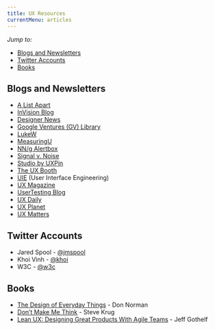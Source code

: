 ```yaml
---
title: UX Resources
currentMenu: articles
---
```


_Jump to:_
- [Blogs and Newsletters](#blogs-and-newsletters)
- [Twitter Accounts](#twitter-accounts)
- [Books](#books)

## Blogs and Newsletters

* [A List Apart](https://alistapart.com/)
* [InVision Blog](https://www.invisionapp.com/blog)
* [Designer News](https://www.designernews.co/)
* [Google Ventures (GV) Library](https://www.gv.com/library/)
* [LukeW](https://www.lukew.com/)
* [MeasuringU](http://www.measuringu.com/)
* [NN/g Alertbox](https://www.nngroup.com/articles/subscribe/)
* [Signal v. Noise](https://m.signalvnoise.com/)
* [Studio by UXPin](https://www.uxpin.com/studio/)
* [The UX Booth](http://www.uxbooth.com/)
* [UIE](https://articles.uie.com/) (User Interface Engineering)
* [UX Magazine](http://uxmag.com/)
* [UserTesting Blog](https://www.usertesting.com/blog/)
* [UX Daily](https://www.interaction-design.org/literature/articles/latest)
* [UX Planet](https://uxplanet.org/)
* [UX Matters](https://www.uxmatters.com/)

## Twitter Accounts

* Jared Spool - [@jmspool](http://twitter.com/jmspool)
* Khoi Vinh - [@khoi](http://twitter.com/khoi)
* W3C - [@w3c](http://twitter.com/w3c)

## Books

* [The Design of Everyday Things](http://a.co/3WBln3p) - Don Norman
* [Don’t Make Me Think](https://www.amazon.com/Dont-Make-Think-Revisited-Usability/dp/0321965515/ref=sr_1_1?s=books&ie=UTF8&qid=1509633029&sr=1-1&keywords=Don%27t+Make+Me+THink&dpID=51pnouuPO5L&preST=_SX218_BO1,204,203,200_QL40_&dpSrc=srch) - Steve Krug
* [Lean UX: Designing Great Products With Agile Teams](http://a.co/d3rnHn6) - Jeff Gothelf
